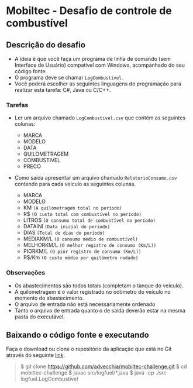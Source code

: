 # Mobiltec - Desafio de controle de combustível

## Descrição do desafio
* A ideia é que você faça um programa de linha de comando (sem Interface de Usuário) compatível com Windows, acompanhado do seu código fonte.
* O programa deve se chamar `LogCombustivel`.
* Você poderá escolher as seguintes linguagens de programação para realizar esta tarefa: C#, Java ou C/C++.

### Tarefas
* Ler um arquivo chamado `LogCombustivel.csv` que contém as seguintes colunas:
    * MARCA
    * MODELO
    * DATA
    * QUILOMETRAGEM
    * COMBUSTIVEL
    * PRECO

* Como saída apresentar um arquivo chamado `RelatorioConsumo.csv` contendo para cada veículo as seguintes colunas.
    * MARCA
    * MODELO
    * KM `(A quilometragem total no período)`
    * R$ `(O custo total com combustível no período)`
    * LITROS `(O consumo total de combustível no período)`
    * DATAINI `(Data inicial do período)`
    * DIAS `(Total de dias do período)`
    * MEDIAKM/L `(O consumo médio de combustível)`
    * MELHORKM/L `(O melhor registro de consumo (Km/L))`
    * PIORKM/L `(O pior registro de consumo (Km/L))`
    * R$/Km `(O custo médio por quilômetro rodado)`

### Observações
* Os abastecimentos são todos totais (completam o tanque do veículo).
* A quilometragem é o valor registrado no odômetro do veículo no momento do
abastecimento.
* O arquivo de entrada não está necessariamente ordenado
* Tanto o arquivo de entrada quanto o de saída deverão estar na mesma pasta do executável.

## Baixando o código fonte e executando
Faça o download ou clone o repositório da aplicação que está no Git através do seguinte [link](https://github.com/advecchia/mobiltec-challenge.git "Baixar repositório").
> $ git clone https://github.com/advecchia/mobiltec-challenge.git
> $ cd mobiltec-challenge
> $ javac src/logfuel/*.java
> $ java -cp ./src logfuel.LogCombustivel 


